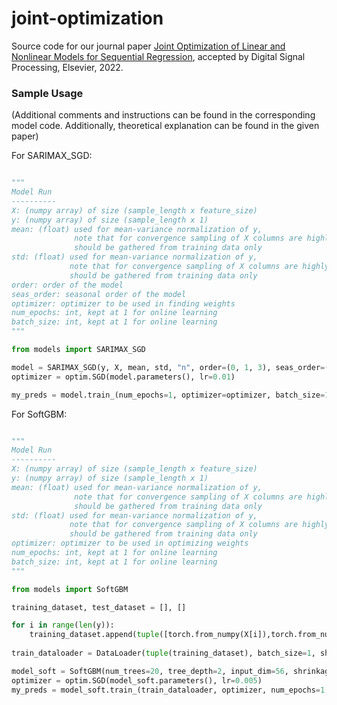 # joint-optimization
Source code for our journal paper [Joint Optimization of Linear and Nonlinear Models for Sequential Regression](https://www.sciencedirect.com/science/article/pii/S1051200422004195), accepted by Digital Signal Processing, Elsevier, 2022.

### Sample Usage
(Additional comments and instructions can be found in the corresponding model code. Additionally, theoretical explanation can be found in the given paper)

For SARIMAX_SGD:

```python

"""
Model Run
----------
X: (numpy array) of size (sample_length x feature_size)
y: (numpy array) of size (sample_length x 1)
mean: (float) used for mean-variance normalization of y, 
              note that for convergence sampling of X columns are highly encouraged
              should be gathered from training data only
std: (float) used for mean-variance normalization of y,
             note that for convergence sampling of X columns are highly encouraged
             should be gathered from training data only
order: order of the model
seas_order: seasonal order of the model
optimizer: optimizer to be used in finding weights
num_epochs: int, kept at 1 for online learning
batch_size: int, kept at 1 for online learning
"""

from models import SARIMAX_SGD

model = SARIMAX_SGD(y, X, mean, std, "n", order=(0, 1, 3), seas_order=(3, 0, 3, 7))
optimizer = optim.SGD(model.parameters(), lr=0.01)

my_preds = model.train_(num_epochs=1, optimizer=optimizer, batch_size=1)
```

For SoftGBM:

```python

"""
Model Run
----------
X: (numpy array) of size (sample_length x feature_size)
y: (numpy array) of size (sample_length x 1)
mean: (float) used for mean-variance normalization of y, 
              note that for convergence sampling of X columns are highly encouraged
              should be gathered from training data only
std: (float) used for mean-variance normalization of y,
             note that for convergence sampling of X columns are highly encouraged
             should be gathered from training data only
optimizer: optimizer to be used in optimizing weights
num_epochs: int, kept at 1 for online learning
batch_size: int, kept at 1 for online learning
"""

from models import SoftGBM

training_dataset, test_dataset = [], []

for i in range(len(y)):
    training_dataset.append(tuple([torch.from_numpy(X[i]),torch.from_numpy(np.array(y[i]))]))
    
train_dataloader = DataLoader(tuple(training_dataset), batch_size=1, shuffle=False)

model_soft = SoftGBM(num_trees=20, tree_depth=2, input_dim=56, shrinkage_rate=0.15)
optimizer = optim.SGD(model_soft.parameters(), lr=0.005)
my_preds = model_soft.train_(train_dataloader, optimizer, num_epochs=1, mean=mean, std=std)
```
